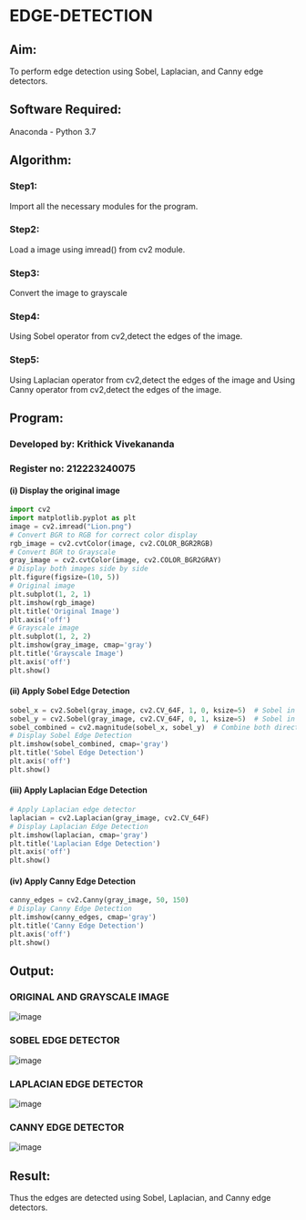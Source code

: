 # EDGE-DETECTION
## Aim:
To perform edge detection using Sobel, Laplacian, and Canny edge detectors.

## Software Required:
Anaconda - Python 3.7

## Algorithm:
### Step1:
Import all the necessary modules for the program.

### Step2:
Load a image using imread() from cv2 module.

### Step3:
Convert the image to grayscale

### Step4:
Using Sobel operator from cv2,detect the edges of the image.

### Step5:
Using Laplacian operator from cv2,detect the edges of the image and Using Canny operator from cv2,detect the edges of the image.

## Program:
### Developed by: Krithick Vivekananda 
### Register no: 212223240075

#### (i) Display the original image
```python
import cv2
import matplotlib.pyplot as plt
image = cv2.imread("Lion.png")  
# Convert BGR to RGB for correct color display
rgb_image = cv2.cvtColor(image, cv2.COLOR_BGR2RGB)
# Convert BGR to Grayscale
gray_image = cv2.cvtColor(image, cv2.COLOR_BGR2GRAY)
# Display both images side by side
plt.figure(figsize=(10, 5))
# Original image
plt.subplot(1, 2, 1)
plt.imshow(rgb_image)
plt.title('Original Image')
plt.axis('off')
# Grayscale image
plt.subplot(1, 2, 2)
plt.imshow(gray_image, cmap='gray')
plt.title('Grayscale Image')
plt.axis('off')
plt.show()
```

#### (ii) Apply Sobel Edge Detection
```python
sobel_x = cv2.Sobel(gray_image, cv2.CV_64F, 1, 0, ksize=5)  # Sobel in x direction
sobel_y = cv2.Sobel(gray_image, cv2.CV_64F, 0, 1, ksize=5)  # Sobel in y direction
sobel_combined = cv2.magnitude(sobel_x, sobel_y)  # Combine both directions
# Display Sobel Edge Detection
plt.imshow(sobel_combined, cmap='gray')
plt.title('Sobel Edge Detection')
plt.axis('off')
plt.show()
```

#### (iii) Apply Laplacian Edge Detection
```python
# Apply Laplacian edge detector
laplacian = cv2.Laplacian(gray_image, cv2.CV_64F)
# Display Laplacian Edge Detection
plt.imshow(laplacian, cmap='gray')
plt.title('Laplacian Edge Detection')
plt.axis('off')
plt.show()
```

#### (iv) Apply Canny Edge Detection
```python
canny_edges = cv2.Canny(gray_image, 50, 150)
# Display Canny Edge Detection
plt.imshow(canny_edges, cmap='gray')
plt.title('Canny Edge Detection')
plt.axis('off')
plt.show()
```

## Output:

### ORIGINAL AND GRAYSCALE IMAGE
![image](https://github.com/user-attachments/assets/ccc54282-5681-42fe-b364-57395048e8e1)

### SOBEL EDGE DETECTOR
![image](https://github.com/user-attachments/assets/96fa1a20-0a01-41df-94d7-5dd6e0bd4902)

### LAPLACIAN EDGE DETECTOR
![image](https://github.com/user-attachments/assets/09151f55-fee2-4176-bebe-66a4f0548cdc)

### CANNY EDGE DETECTOR
![image](https://github.com/user-attachments/assets/8d1ecad0-b20d-4de0-8cfa-7b70b9dbd89b)

## Result:
Thus the edges are detected using Sobel, Laplacian, and Canny edge detectors.
